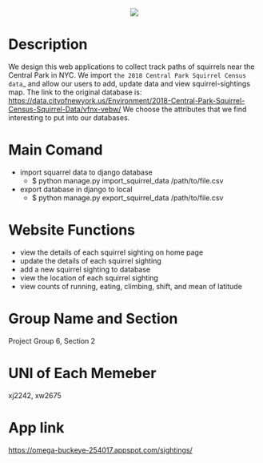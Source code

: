 <div align="center">
  <img src="https://media.npr.org/assets/img/2017/04/25/istock-115796521-fcf434f36d3d0865301cdcb9c996cfd80578ca99-s1300-c85.jpg"><br>
</div>

# Description
We design this web applications to collect track paths of squirrels near the Central Park in NYC. We import `the 2018 Central Park Squirrel Census data`_ and allow our users to add, update data and view squirrel-sightings map. The link to the original database is: https://data.cityofnewyork.us/Environment/2018-Central-Park-Squirrel-Census-Squirrel-Data/vfnx-vebw/ We choose the attributes that we find interesting to put into our databases.



# Main Comand
- import squarrel data to django database
  - $ python manage.py import_squirrel_data /path/to/file.csv
- export database in django to local 
  - $ python manage.py export_squirrel_data /path/to/file.csv
 
# Website Functions
- view the details of each squirrel sighting on home page
- update the details of each squirrel sighting
- add a new squirrel sighting to database
- view the location of each squirrel sighting
- view counts of running, eating, climbing, shift, and mean of latitude

# Group Name and Section
Project Group 6, Section 2

# UNI of Each Memeber
xj2242, xw2675
# App link
https://omega-buckeye-254017.appspot.com/sightings/

